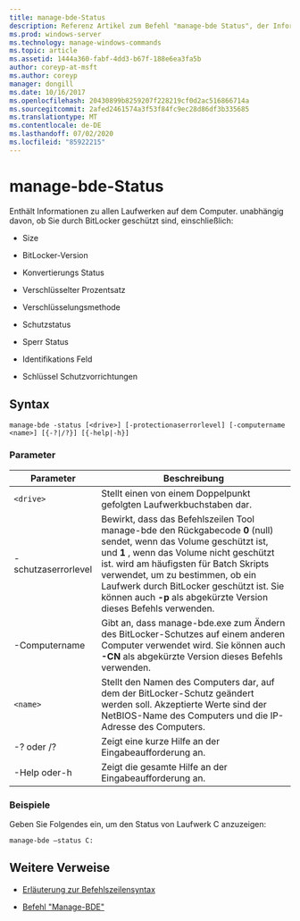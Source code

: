 ```yaml
---
title: manage-bde-Status
description: Referenz Artikel zum Befehl "manage-bde Status", der Informationen zu allen Laufwerken auf dem Computer bereitstellt, unabhängig davon, ob Sie durch BitLocker geschützt sind.
ms.prod: windows-server
ms.technology: manage-windows-commands
ms.topic: article
ms.assetid: 1444a360-fabf-4dd3-b67f-188e6ea3fa5b
author: coreyp-at-msft
ms.author: coreyp
manager: dongill
ms.date: 10/16/2017
ms.openlocfilehash: 20430899b8259207f228219cf0d2ac516866714a
ms.sourcegitcommit: 2afed2461574a3f53f84fc9ec28d86df3b335685
ms.translationtype: MT
ms.contentlocale: de-DE
ms.lasthandoff: 07/02/2020
ms.locfileid: "85922215"
---
```

# <a name="manage-bde-status"></a>manage-bde-Status

Enthält Informationen zu allen Laufwerken auf dem Computer. unabhängig davon, ob Sie durch BitLocker geschützt sind, einschließlich:

- Size

- BitLocker-Version

- Konvertierungs Status

- Verschlüsselter Prozentsatz

- Verschlüsselungsmethode

- Schutzstatus

- Sperr Status

- Identifikations Feld

- Schlüssel Schutzvorrichtungen

## <a name="syntax"></a>Syntax

```
manage-bde -status [<drive>] [-protectionaserrorlevel] [-computername <name>] [{-?|/?}] [{-help|-h}]
```

### <a name="parameters"></a>Parameter

| Parameter | Beschreibung |
| --------- | ----------- |
| `<drive>` | Stellt einen von einem Doppelpunkt gefolgten Laufwerkbuchstaben dar. |
| -schutzaserrorlevel | Bewirkt, dass das Befehlszeilen Tool manage-bde den Rückgabecode **0** (null) sendet, wenn das Volume geschützt ist, und **1** , wenn das Volume nicht geschützt ist. wird am häufigsten für Batch Skripts verwendet, um zu bestimmen, ob ein Laufwerk durch BitLocker geschützt ist. Sie können auch **-p** als abgekürzte Version dieses Befehls verwenden. |
| -Computername | Gibt an, dass manage-bde.exe zum Ändern des BitLocker-Schutzes auf einem anderen Computer verwendet wird. Sie können auch **-CN** als abgekürzte Version dieses Befehls verwenden. |
| `<name>` | Stellt den Namen des Computers dar, auf dem der BitLocker-Schutz geändert werden soll. Akzeptierte Werte sind der NetBIOS-Name des Computers und die IP-Adresse des Computers. |
| -? oder /? | Zeigt eine kurze Hilfe an der Eingabeaufforderung an. |
| -Help oder-h | Zeigt die gesamte Hilfe an der Eingabeaufforderung an. |

### <a name="examples"></a>Beispiele

Geben Sie Folgendes ein, um den Status von Laufwerk C anzuzeigen:

```
manage-bde –status C:
```

## <a name="additional-references"></a>Weitere Verweise

- [Erläuterung zur Befehlszeilensyntax](command-line-syntax-key.md)

- [Befehl "Manage-BDE"](manage-bde.md)

